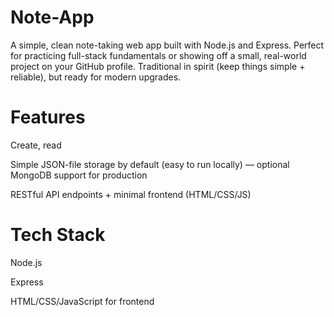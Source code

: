 # Note-App

A simple, clean note-taking web app built with Node.js and Express. Perfect for practicing full-stack fundamentals or showing off a small, real-world project on your GitHub profile. Traditional in spirit (keep things simple + reliable), but ready for modern upgrades. 


# Features

Create, read

Simple JSON-file storage by default (easy to run locally) — optional MongoDB support for production

RESTful API endpoints + minimal frontend (HTML/CSS/JS)



# Tech Stack

Node.js

Express

HTML/CSS/JavaScript for frontend
